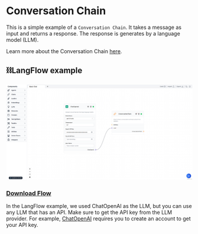 # Conversation Chain

This is a simple example of a `Conversation Chain`. It takes a message as input and returns a response. The response is generates by a language model (LLM).

Learn more about the Conversation Chain [here](https://python.langchain.com/en/latest/modules/memory/getting_started.html?highlight=ConversationChain#).

## ⛓️LangFlow example

![ Conversation Chain ]( img/basic-chat.png )

 ### <a target="\_blank" href="json_files/Basic_Chat.json" download>Download Flow</a>

In the LangFlow example, we used ChatOpenAI as the LLM, but you can use any LLM that has an API. Make sure to get the API key from the LLM provider. For example, [ChatOpenAI](https://platform.openai.com/) requires you to create an account to get your API key.